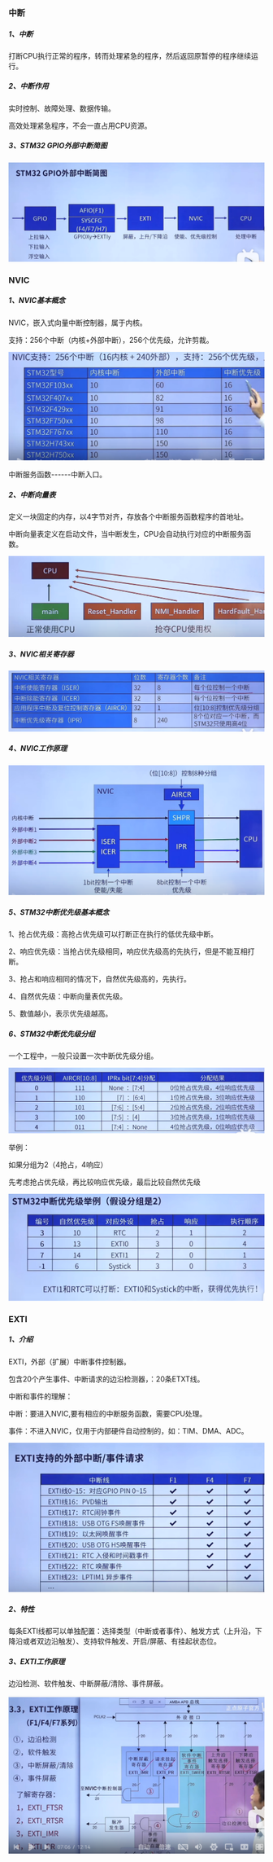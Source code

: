 ### 中断

##### 1、中断

打断CPU执行正常的程序，转而处理紧急的程序，然后返回原暂停的程序继续运行。

##### 2、中断作用

实时控制、故障处理、数据传输。

高效处理紧急程序，不会一直占用CPU资源。

##### 3、STM32  GPIO外部中断简图

![image-20240107190701433](文档中本地图片/image-20240107190701433.png)

### NVIC

##### 1、NVIC基本概念

NVIC，嵌入式向量中断控制器，属于内核。

支持：256个中断（内核+外部中断），256个优先级，允许剪裁。

![image-20240107191118431](文档中本地图片/image-20240107191118431.png)

中断服务函数------中断入口。

##### 2、中断向量表

定义一块固定的内存，以4字节对齐，存放各个中断服务函数程序的首地址。

中断向量表定义在启动文件，当中断发生，CPU会自动执行对应的中断服务函数。

![image-20240107191438628](文档中本地图片/image-20240107191438628.png)

##### 3、NVIC相关寄存器

![image-20240107191851397](文档中本地图片/image-20240107191851397.png)

##### 4、NVIC工作原理

![image-20240107192508386](文档中本地图片/image-20240107192508386.png)

##### 5、STM32中断优先级基本概念

1、抢占优先级：高抢占优先级可以打断正在执行的低优先级中断。

2、响应优先级：当抢占优先级相同，响应优先级高的先执行，但是不能互相打断。

3、抢占和响应相同的情况下，自然优先级高的，先执行。

4、自然优先级：中断向量表优先级。

5、数值越小，表示优先级越高。

##### 6、STM32中断优先级分组

一个工程中，一般只设置一次中断优先级分组。

![image-20240107193945672](文档中本地图片/image-20240107193945672.png)

举例：

如果分组为2（4抢占，4响应）

先考虑抢占优先级，再比较响应优先级，最后比较自然优先级

![image-20240107194336913](文档中本地图片/image-20240107194336913.png)

### EXTI

##### 1、介绍

EXTI，外部（扩展）中断事件控制器。

包含20个产生事件、中断请求的边沿检测器，：20条ETXT线。

中断和事件的理解：

中断：要进入NVIC,要有相应的中断服务函数，需要CPU处理。

事件：不进入NVIC，仅用于内部硬件自动控制的，如：TIM、DMA、ADC。

![image-20240108203253391](文档中本地图片/image-20240108203253391.png)

##### 2、特性

每条EXTI线都可以单独配置：选择类型（中断或者事件）、触发方式（上升沿，下降沿或者双边沿触发）、支持软件触发、开启/屏蔽、有挂起状态位。

##### 3、EXTI工作原理

边沿检测、软件触发、中断屏蔽/清除、事件屏蔽。

![image-20240111202937806](文档中本地图片/image-20240111202937806.png)
